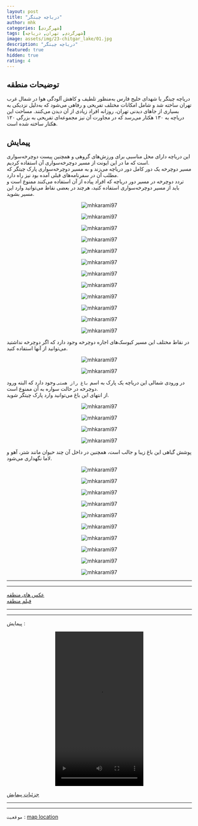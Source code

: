 ```yaml
---
layout: post
title: "دریاچه چیتگر"
author: mhk
categories: [شهر‌گردی]
tags: [شهر‌گردی, تهران, دریاچه]
image: assets/img/23-chitgar_lake/01.jpg
description: "دریاچه چیتگر"
featured: true
hidden: true
rating: 4
---
```


## توضیحات منطقه
دریاچه‌ چیتگر یا شهدای خلیج فارس به‌منظور تلطیف و کاهش آلودگی هوا در شمال غرب تهران ساخته شد و شامل امکانات مختلف تفریحی و رفاهی می‌شود که به‌دلیل نزدیکی به بسیاری از جاهای دیدنی تهران، روزانه افراد زیادی از آن دیدن می‌کنند. مساحت این دریاچه به ۱۳۰ هکتار می‌رسد که در مجاورت آن نیز مجموعه‌ای تفریحی به بزرگی ۱۲۰ هکتار ساخته شده است.  

## پیمایش
این دریاچه دارای محل مناسبی برای ورزش‌های گروهی و همچنین پیست دوچرخه‌سواری است که ما در این ایونت از مسیر دوچرخه‌سواری آن استفاده کردیم.  
مسیر دوچرخه یک دور کامل دور دریاچه می‌زند و به مسیر دوچرخه‌سواری پارک چیتگر که مطلب آن در سفرنامه‌های قبلی آمده بود نیز راه دارد.  
تردد دوچرخه در مسیر دور دریاچه که افراد پیاده از آن استفاده می‌کنند ممنوع است و باید از مسیر دوچرخه‌سواری استفاده کنید، هرچند در بعضی نقاط می‌توانید وارد این مسیر بشوید.  

<p align="center">
  <img src="/assets/img/23-chitgar_lake/02.jpg" alt="mhkarami97" />
</p>

<p align="center">
  <img src="/assets/img/23-chitgar_lake/03.jpg" alt="mhkarami97" />
</p>

<p align="center">
  <img src="/assets/img/23-chitgar_lake/04.jpg" alt="mhkarami97" />
</p>

<p align="center">
  <img src="/assets/img/23-chitgar_lake/05.jpg" alt="mhkarami97" />
</p>

<p align="center">
  <img src="/assets/img/23-chitgar_lake/06.jpg" alt="mhkarami97" />
</p>

<p align="center">
  <img src="/assets/img/23-chitgar_lake/07.jpg" alt="mhkarami97" />
</p>

<p align="center">
  <img src="/assets/img/23-chitgar_lake/08.jpg" alt="mhkarami97" />
</p>

<p align="center">
  <img src="/assets/img/23-chitgar_lake/09.jpg" alt="mhkarami97" />
</p>

<p align="center">
  <img src="/assets/img/23-chitgar_lake/10.jpg" alt="mhkarami97" />
</p>

<p align="center">
  <img src="/assets/img/23-chitgar_lake/11.jpg" alt="mhkarami97" />
</p>

<p align="center">
  <img src="/assets/img/23-chitgar_lake/12.jpg" alt="mhkarami97" />
</p>

<p align="center">
  <img src="/assets/img/23-chitgar_lake/13.jpg" alt="mhkarami97" />
</p>

در نقاط مختلف این مسیر کیوسک‌های اجاره دوچرخه وجود دارد که اگر دوچرخه نداشتید می‌توانید از آنها استفاده کنید.  

<p align="center">
  <img src="/assets/img/23-chitgar_lake/14.jpg" alt="mhkarami97" />
</p>

<p align="center">
  <img src="/assets/img/23-chitgar_lake/15.jpg" alt="mhkarami97" />
</p>

در ورودی شمالی این دریاچه یک پارک به اسم `باغ راز هستی` وجود دارد که البته ورود دوچرخه در حالت سواره به آن ممنوع است.  
از انتهای این باغ می‌توانید وارد پارک چیتگر شوید.  

<p align="center">
  <img src="/assets/img/23-chitgar_lake/16.jpg" alt="mhkarami97" />
</p>

<p align="center">
  <img src="/assets/img/23-chitgar_lake/17.jpg" alt="mhkarami97" />
</p>

<p align="center">
  <img src="/assets/img/23-chitgar_lake/18.jpg" alt="mhkarami97" />
</p>

<p align="center">
  <img src="/assets/img/23-chitgar_lake/19.jpg" alt="mhkarami97" />
</p>

پوشش گیاهی این باغ زیبا و جالب است، همچنین در داخل آن چند حیوان مانند شتر، آهو و لاما نگهداری می‌شود.  

<p align="center">
  <img src="/assets/img/23-chitgar_lake/20.jpg" alt="mhkarami97" />
</p>

<p align="center">
  <img src="/assets/img/23-chitgar_lake/21.jpg" alt="mhkarami97" />
</p>

<p align="center">
  <img src="/assets/img/23-chitgar_lake/22.jpg" alt="mhkarami97" />
</p>

<p align="center">
  <img src="/assets/img/23-chitgar_lake/23.jpg" alt="mhkarami97" />
</p>

<p align="center">
  <img src="/assets/img/23-chitgar_lake/24.jpg" alt="mhkarami97" />
</p>

<p align="center">
  <img src="/assets/img/23-chitgar_lake/25.jpg" alt="mhkarami97" />
</p>

<p align="center">
  <img src="/assets/img/23-chitgar_lake/26.jpg" alt="mhkarami97" />
</p>

<p align="center">
  <img src="/assets/img/23-chitgar_lake/27.jpg" alt="mhkarami97" />
</p>

<p align="center">
  <img src="/assets/img/23-chitgar_lake/28.jpg" alt="mhkarami97" />
</p>

<p align="center">
  <img src="/assets/img/23-chitgar_lake/29.jpg" alt="mhkarami97" />
</p>

---
---

[عکس های منطقه](https://www.instagram.com/p/CW-tml6oXOb/)  
[فیلم منطقه](https://www.instagram.com/p/CXDESscoMF_/)  

---
---

پیمایش : 

<p align="center">
<video width="240" height="420" controls>
  <source src="/assets/img/23-chitgar_lake/01.mp4" type="video/mp4">
</video>
</p>

[جزئیات پیمایش](/assets/img/23-chitgar_lake/30.jpg)  

---
---

`موقعیت` : [map location](https://www.google.com/maps/place/Chitgar+Lake,+Tehran/data=!4m2!3m1!1s0x3f8de52f7c11fd45:0xe6cd6f9b67b79476?sa=X&ved=2ahUKEwiM0qq6sMn0AhXFiv0HHRh8A_MQ8gF6BAhzEAE)  